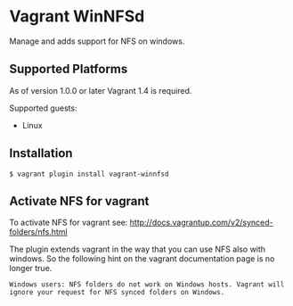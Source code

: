 # Vagrant WinNFSd

Manage and adds support for NFS on windows.

## Supported Platforms

As of version 1.0.0 or later Vagrant 1.4 is required.

Supported guests:

  * Linux

## Installation

```
$ vagrant plugin install vagrant-winnfsd
```

## Activate NFS for vagrant

To activate NFS for vagrant see: http://docs.vagrantup.com/v2/synced-folders/nfs.html

The plugin extends vagrant in the way that you can use NFS also with windows. So the following hint on the vagrant documentation page is no longer true.

```
Windows users: NFS folders do not work on Windows hosts. Vagrant will ignore your request for NFS synced folders on Windows.
```